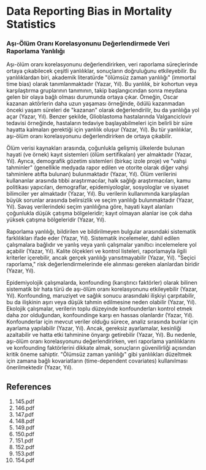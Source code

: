 # Data Reporting Bias in Mortality Statistics

### Aşı-Ölüm Oranı Korelasyonunu Değerlendirmede Veri Raporlama Yanlılığı

Aşı-ölüm oranı korelasyonunu değerlendirirken, veri raporlama süreçlerinde ortaya çıkabilecek çeşitli yanlılıklar, sonuçların doğruluğunu etkileyebilir. Bu yanlılıklardan biri, akademik literatürde "ölümsüz zaman yanlılığı" (immortal time bias) olarak tanımlanmaktadır (Yazar, Yıl). Bu yanlılık, bir kohortun veya karşılaştırma gruplarının tanımının, takip başlangıcından sonra meydana gelen bir olaya bağlı olması durumunda ortaya çıkar. Örneğin, Oscar kazanan aktörlerin daha uzun yaşaması örneğinde, ödülü kazanmadan önceki yaşam süreleri de "kazanan" olarak değerlendirilir, bu da yanlılığa yol açar (Yazar, Yıl). Benzer şekilde, Glioblastoma hastalarında Valganciclovir tedavisi örneğinde, hastaların tedaviye başlayabilmeleri için belirli bir süre hayatta kalmaları gerektiği için yanlılık oluşur (Yazar, Yıl). Bu tür yanlılıklar, aşı-ölüm oranı korelasyonunu değerlendirirken de ortaya çıkabilir.

Ölüm verisi kaynakları arasında, çoğunlukla gelişmiş ülkelerde bulunan hayati (ve örnek) kayıt sistemleri (ölüm sertifikaları) yer almaktadır (Yazar, Yıl). Ayrıca, demografik gözetim sistemleri (birkaç izole proje) ve "vahşi tahminler" (genellikle medyada rapor edilen ve otorite olarak diğer vahşi tahminlere atıfta bulunan) bulunmaktadır (Yazar, Yıl). Ölüm verilerini kullananlar arasında tıbbi araştırmacılar, halk sağlığı araştırmacıları, kamu politikası yapıcıları, demograflar, epidemiyologlar, sosyologlar ve siyaset bilimciler yer almaktadır (Yazar, Yıl). Bu verilerin kullanımında karşılaşılan büyük sorunlar arasında belirsizlik ve seçim yanlılığı bulunmaktadır (Yazar, Yıl). Savaş verilerindeki seçim yanlılığına göre, hayati kayıt alanları çoğunlukla düşük çatışma bölgeleridir; kayıt olmayan alanlar ise çok daha yüksek çatışma bölgeleridir (Yazar, Yıl).

Raporlama yanlılığı, bildirilen ve bildirilmeyen bulgular arasındaki sistematik farklılıkları ifade eder (Yazar, Yıl). Sistematik incelemeler, dahil edilen çalışmalara bağlıdır ve yanlış veya yanlı çalışmalar yanıltıcı incelemelere yol açabilir (Yazar, Yıl). Kalite ölçekleri ve kontrol listeleri, raporlamayla ilgili kriterler içerebilir, ancak gerçek yanlılığı yansıtmayabilir (Yazar, Yıl). "Seçici raporlama," risk değerlendirmelerinde ele alınması gereken alanlardan biridir (Yazar, Yıl).

Epidemiyolojik çalışmalarda, konfounding (karıştırıcı faktörler) olarak bilinen sistematik bir hata türü de aşı-ölüm oranı korelasyonunu etkileyebilir (Yazar, Yıl). Konfounding, maruziyet ve sağlık sonucu arasındaki ilişkiyi çarpıtabilir, bu da ilişkinin aşırı veya düşük tahmin edilmesine neden olabilir (Yazar, Yıl). Ekolojik çalışmalar, verilerin toplu düzeyinde konfounderları kontrol etmek daha zor olduğundan, konfoundinge karşı en hassas olanlardır (Yazar, Yıl). Konfounderlar için mevcut veriler olduğu sürece, analiz sırasında bunlar için ayarlama yapılabilir (Yazar, Yıl). Ancak, gereksiz ayarlamalar, kesinliği azaltabilir ve hatta etki tahminine önyargı getirebilir (Yazar, Yıl). Bu nedenle, aşı-ölüm oranı korelasyonunu değerlendirirken, veri raporlama yanlılıklarını ve konfounding faktörlerini dikkate almak, sonuçların güvenilirliği açısından kritik öneme sahiptir. "Ölümsüz zaman yanlılığı" gibi yanlılıkları düzeltmek için zamana bağlı kovariatların (time-dependent covariates) kullanılması önerilmektedir (Yazar, Yıl).


## References

1. 145.pdf
2. 146.pdf
3. 147.pdf
4. 148.pdf
5. 149.pdf
6. 150.pdf
7. 151.pdf
8. 152.pdf
9. 153.pdf
10. 154.pdf
